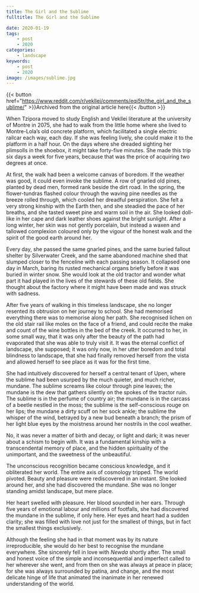 ```yaml
---
title: The Girl and the Sublime
fulltitle: The Girl and the Sublime

date: 2020-01-19
tags:
    - post
    - 2020
categories:
    - landscape
keywords:
    - post
    - 2020
image: /images/sublime.jpg
---
```

{{< button href="https://www.reddit.com/r/vekllei/comments/eqi5tr/the_girl_and_the_sublime/" >}}Archived from the original article here{{< /button >}}

When Tzipora moved to study English and Vekllei literature at the university of Montre in 2075, she had to walk from the little home where she lived to Montre-Lola’s old concrete platform, which facilitated a single electric railcar each way, each day. If she was feeling lively, she could make it to the platform in a half hour. On the days where she dreaded sighting her plimsolls in the shoebox, it might take forty-five minutes. She made this trip six days a week for five years, because that was the price of acquiring two degrees at once.

At first, the walk had been a welcome canvas of boredom. If the weather was good, it could even invoke the sublime. A row of gnarled old pines, planted by dead men, formed rank beside the dirt road. In the spring, the flower-tundras flashed colour through the waving pine needles as the breeze rolled through, which cooled her dreadful perspiration. She felt a very strong kinship with the Earth then, and she steadied the pace of her breaths, and she tasted sweet pine and warm soil in the air. She looked doll-like in her cape and dark leather shoes against the bright sunlight. After a long winter, her skin was not gently porcelain, but instead a waxen and tallowed complexion coloured only by the vigour of the honest walk and the spirit of the good earth around her.

Every day, she passed the same gnarled pines, and the same buried fallout shelter by Silverwater Creek, and the same abandoned machine shed that slumped closer to the fenceline with each passing season. It collapsed one day in March, baring its rusted mechanical organs briefly before it was buried in winter snow. She would look at the old tractor and wonder what part it had played in the lives of the stewards of these old fields. She thought about the factory where it might have been made and was struck with sadness.

After five years of walking in this timeless landscape, she no longer resented its obtrusion on her journey to school. She had memorised everything there was to memorise along her path. She recognised lichen on the old stair rail like moles on the face of a friend, and could recite the make and count of the wine bottles in the bed of the creek. It occurred to her, in some small way, that it was only after the beauty of the path had evaporated that she was able to truly visit it. It was the eternal conflict of landscape, she supposed; it was only now, in her utter boredom and total blindness to landscape, that she had finally removed herself from the vista and allowed herself to see place as it was for the first time.

She had intuitively discovered for herself a central tenant of Upen, where the sublime had been usurped by the much quieter, and much richer, mundane. The sublime screams like colour through pine leaves; the mundane is the dew that gathers silently on the spokes of the tractor ruin. The sublime is in the perfume of country air; the mundane is in the carcass of a beetle nestled in the moss; the sublime is the self-conscious rouge on her lips; the mundane a dirty scuff on her sock ankle; the sublime the whisper of the wind, betrayed by a new bud beneath a branch; the prism of her light blue eyes by the moistness around her nostrils in the cool weather.

No, it was never a matter of birth and decay, or light and dark; it was never about a schism to begin with. It was a fundamental kinship with a transcendental memory of place, and the hidden spirituality of the unimportant, and the sweetness of the unbeautiful.

The unconscious recognition became conscious knowledge, and it obliterated her world. The entire axis of cosmology tripped. The world pivoted. Beauty and pleasure were rediscovered in an instant. She looked around her, and she had discovered the mundane. She was no longer standing amidst landscape, but mere place.

Her heart swelled with pleasure. Her blood sounded in her ears. Through five years of emotional labour and millions of footfalls, she had discovered the mundane in the sublime, if only here. Her eyes and heart had a sudden clarity; she was filled with love not just for the smallest of things, but in fact the smallest things exclusively.

Although the feeling she had in that moment was by its nature irreproducible, she would do her best to recognise the mundane everywhere. She sincerely fell in love with *Newda* shortly after. The small and honest voice of the simple and inconsequential and imperfect called to her wherever she went, and from then on she was always at peace in place; for she was always surrounded by patina, and change, and the most delicate hinge of life that animated the inanimate in her renewed understanding of the world.
